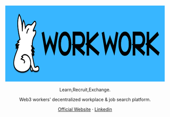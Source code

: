 <div align="center">
  <p><img src="/profile/Work-Work_font_logo.png" alt="Work-Work logo" width="768" height="240"></p>
  <p> Learn,Recruit,Exchange. </p>
   <p> Web3 workers' decentralized workplace & job search platform. </p>
  <p>
    <a href="https://work-work.org">Official Website</a>
    ·
    <a href="https://www.linkedin.com/company/105298407/">Linkedin</a>
  </p>
</div>

